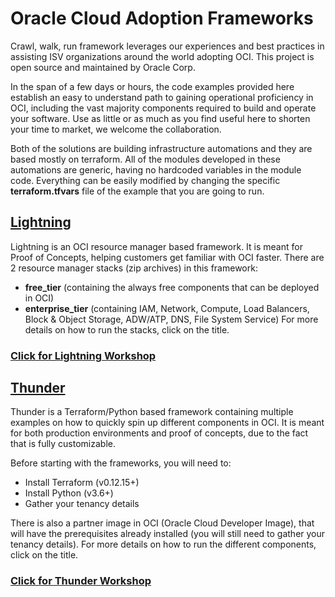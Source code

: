 # Oracle Cloud Adoption Frameworks

Crawl, walk, run framework leverages our experiences and best practices in assisting ISV organizations around the world adopting OCI. This project is open source and maintained by Oracle Corp. 

In the span of a few days or hours, the code examples provided here establish an easy to understand path to gaining operational proficiency in OCI, including the vast majority components required to build and operate your software. Use as little or as much as you find useful here to shorten your time to market, we welcome the collaboration.

Both of the solutions are building infrastructure automations and they are based mostly on terraform. All of the modules developed in these automations are generic, having no hardcoded variables in the module code. Everything can be easily modified by changing the specific **terraform.tfvars** file of the example that you are going to run. 


## [Lightning](./lightning/README.md)
Lightning is an OCI resource manager based framework. It is meant for Proof of Concepts, helping customers get familiar with OCI faster.
There are 2 resource manager stacks (zip archives) in this framework: 
- **free_tier** (containing the always free components that can be deployed in OCI)
- **enterprise_tier** (containing IAM, Network, Compute, Load Balancers, Block & Object Storage, ADW/ATP, DNS, File System Service)
For more details on how to run the stacks, click on the title.

### [Click for Lightning Workshop](https://oracle.github.io/learning-library/solutions-library/infrastructure-automation/lightning/workshop/index.html)

## [Thunder](./thunder/README.md)
Thunder is a Terraform/Python based framework containing multiple examples on how to quickly spin up different components in OCI. It is meant for both production environments and proof of concepts, due to the fact that is fully customizable. 

Before starting with the frameworks, you will need to:
* Install Terraform (v0.12.15+) 
* Install Python (v3.6+)
* Gather your tenancy details 

There is also a partner image in OCI (Oracle Cloud Developer Image), that will have the prerequisites already installed (you will still need to gather your tenancy details).
For more details on how to run the different components, click on the title.

### [Click for Thunder Workshop](https://oracle.github.io/learning-library/solutions-library/infrastructure-automation/thunder/workshop/index.html)